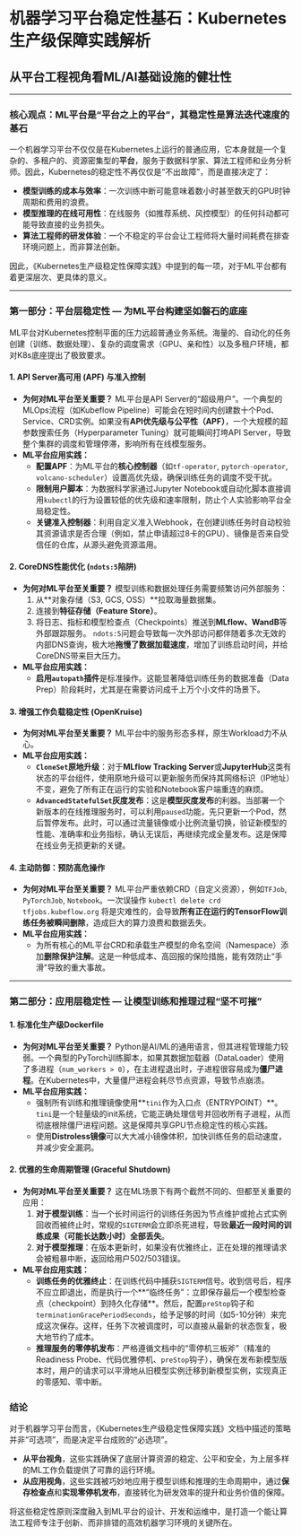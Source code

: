 # 机器学习平台稳定性基石：Kubernetes生产级保障实践解析

## 从平台工程视角看ML/AI基础设施的健壮性

---

### **核心观点：ML平台是“平台之上的平台”，其稳定性是算法迭代速度的基石**

一个机器学习平台不仅仅是在Kubernetes上运行的普通应用，它本身就是一个复杂的、多租户的、资源密集型的**平台**，服务于数据科学家、算法工程师和业务分析师。因此，Kubernetes的稳定性不再仅仅是“不出故障”，而是直接决定了：

*   **模型训练的成本与效率**：一次训练中断可能意味着数小时甚至数天的GPU时钟周期和费用的浪费。
*   **模型推理的在线可用性**：在线服务（如推荐系统、风控模型）的任何抖动都可能导致直接的业务损失。
*   **算法工程师的研发体验**：一个不稳定的平台会让工程师将大量时间耗费在排查环境问题上，而非算法创新。

因此，《Kubernetes生产级稳定性保障实践》中提到的每一项，对于ML平台都有着更深层次、更具体的意义。

---

### **第一部分：平台层稳定性 — 为ML平台构建坚如磐石的底座**

ML平台对Kubernetes控制平面的压力远超普通业务系统。海量的、自动化的任务创建（训练、数据处理）、复杂的调度需求（GPU、亲和性）以及多租户环境，都对K8s底座提出了极致要求。

#### **1. API Server高可用 (APF) 与准入控制**
*   **为何对ML平台至关重要？**
    ML平台是API Server的“超级用户”。一个典型的MLOps流程（如Kubeflow Pipeline）可能会在短时间内创建数十个Pod、Service、CRD实例。如果没有**API优先级与公平性（APF）**，一个大规模的超参数搜索任务（Hyperparameter Tuning）就可能瞬间打垮API Server，导致整个集群的调度和管理停滞，影响所有在线模型服务。
*   **ML平台应用实践：**
    *   **配置APF**：为ML平台的**核心控制器**（如`tf-operator`, `pytorch-operator`, `volcano-scheduler`）设置高优先级，确保训练任务的调度不受干扰。
    *   **限制用户脚本**：为数据科学家通过Jupyter Notebook或自动化脚本直接调用`kubectl`的行为设置较低的优先级和速率限制，防止个人实验影响平台全局稳定性。
    *   **关键准入控制器**：利用自定义准入Webhook，在创建训练任务时自动校验其资源请求是否合理（例如，禁止申请超过8卡的GPU）、镜像是否来自受信任的仓库，从源头避免资源滥用。

#### **2. CoreDNS性能优化 (`ndots:5`陷阱)**
*   **为何对ML平台至关重要？**
    模型训练和数据处理任务需要频繁访问外部服务：
    1.  从**对象存储（S3, GCS, OSS）**拉取海量数据集。
    2.  连接到**特征存储（Feature Store）**。
    3.  将日志、指标和模型检查点（Checkpoints）推送到**MLflow、WandB**等外部跟踪服务。
    `ndots:5`问题会导致每一次外部访问都伴随着多次无效的内部DNS查询，极大地**拖慢了数据加载速度**，增加了训练启动时间，并给CoreDNS带来巨大压力。
*   **ML平台应用实践：**
    *   **启用`autopath`插件**是标准操作。这能显著降低训练任务的数据准备（Data Prep）阶段耗时，尤其是在需要访问成千上万个小文件的场景下。

#### **3. 增强工作负载稳定性 (OpenKruise)**
*   **为何对ML平台至关重要？**
    ML平台中的服务形态多样，原生Workload力不从心。
*   **ML平台应用实践：**
    *   **`CloneSet`原地升级**：对于**MLflow Tracking Server**或**JupyterHub**这类有状态的平台组件，使用原地升级可以更新服务而保持其网络标识（IP地址）不变，避免了所有正在运行的实验和Notebook客户端重连的麻烦。
    *   **`AdvancedStatefulSet`灰度发布**：这是**模型灰度发布**的利器。当部署一个新版本的在线推理服务时，可以利用`paused`功能，先只更新一个Pod，然后暂停发布。此时，可以通过流量镜像或小比例流量切换，验证新模型的性能、准确率和业务指标，确认无误后，再继续完成全量发布。这是保障在线业务无损更新的关键。

#### **4. 主动防御：预防高危操作**
*   **为何对ML平台至关重要？**
    ML平台严重依赖CRD（自定义资源），例如`TFJob`, `PyTorchJob`, `Notebook`。一次误操作 `kubectl delete crd tfjobs.kubeflow.org` 将是灾难性的，会导致**所有正在运行的TensorFlow训练任务被瞬间删除**，造成巨大的算力浪费和数据丢失。
*   **ML平台应用实践：**
    *   为所有核心的ML平台CRD和承载生产模型的命名空间（Namespace）添加**删除保护注解**。这是一种低成本、高回报的保险措施，能有效防止“手滑”导致的重大事故。

---

### **第二部分：应用层稳定性 — 让模型训练和推理过程“坚不可摧”**

#### **1. 标准化生产级Dockerfile**
*   **为何对ML平台至关重要？**
    Python是AI/ML的通用语言，但其进程管理能力较弱。一个典型的PyTorch训练脚本，如果其数据加载器（DataLoader）使用了多进程（`num_workers > 0`），在主进程退出时，子进程很容易成为**僵尸进程**。在Kubernetes中，大量僵尸进程会耗尽节点资源，导致节点崩溃。
*   **ML平台应用实践：**
    *   强制所有训练和推理镜像使用**`tini`作为入口点（ENTRYPOINT）**。`tini`是一个轻量级的init系统，它能正确处理信号并回收所有子进程，从而彻底根除僵尸进程问题。这是保障共享GPU节点稳定性的核心实践。
    *   使用**Distroless镜像**可以大大减小镜像体积，加快训练任务的启动速度，并减少安全漏洞。

#### **2. 优雅的生命周期管理 (Graceful Shutdown)**
*   **为何对ML平台至关重要？**
    这在ML场景下有两个截然不同的、但都至关重要的应用：
    1.  **对于模型训练**：当一个长时间运行的训练任务因为节点维护或抢占式实例回收而被终止时，常规的`SIGTERM`会立即杀死进程，导致**最近一段时间的训练成果（可能长达数小时）全部丢失**。
    2.  **对于模型推理**：在版本更新时，如果没有优雅终止，正在处理的推理请求会被粗暴中断，返回给用户502/503错误。
*   **ML平台应用实践：**
    *   **训练任务的优雅终止**：在训练代码中捕获`SIGTERM`信号。收到信号后，程序不应立即退出，而是执行一个**“临终任务”：立即保存最后一个模型检查点（checkpoint）到持久化存储**。然后，配置`preStop`钩子和`terminationGracePeriodSeconds`，给予足够的时间（如5-10分钟）来完成这次保存。这样，任务下次被调度时，可以直接从最新的状态恢复，极大地节约了成本。
    *   **推理服务的零停机发布**：严格遵循文档中的“零停机三板斧”（精准的Readiness Probe、代码优雅停机、`preStop`钩子），确保在发布新模型版本时，用户的请求可以平滑地从旧模型实例迁移到新模型实例，实现真正的零感知、零中断。

### **结论**

对于机器学习平台而言，《Kubernetes生产级稳定性保障实践》文档中描述的策略并非“可选项”，而是决定平台成败的“必选项”。

*   **从平台视角**，这些实践确保了底层计算资源的稳定、公平和安全，为上层多样的ML工作负载提供了可靠的运行环境。
*   **从应用视角**，这些实践被巧妙地应用于模型训练和推理的生命周期中，通过**保存检查点**和**实现零停机发布**，直接转化为研发效率的提升和业务价值的保障。

将这些稳定性原则深度融入到ML平台的设计、开发和运维中，是打造一个能让算法工程师专注于创新、而非排错的高效机器学习环境的关键所在。
